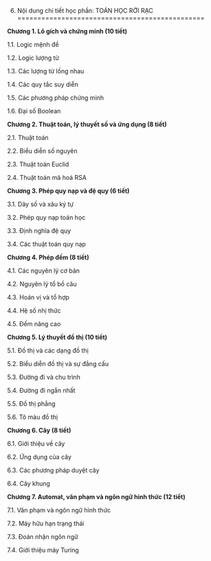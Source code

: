 6. Nội dung chi tiết học phần: TOÁN HỌC RỜI RẠC
===============================================

**Chương 1. Lô gích và chứng minh (10 tiết)**

1.1. Logic mệnh đề

1.2. Logic lượng từ

1.3. Các lượng từ lồng nhau

1.4. Các quy tắc suy diễn

1.5. Các phương pháp chứng minh

1.6. Đại số Boolean

**Chương 2. Thuật toán, lý thuyết số và ứng dụng (8 tiết)**

2.1. Thuật toán

2.2. Biểu diễn số nguyên

2.3. Thuật toán Euclid

2.4. Thuật toán mã hoá RSA

**Chương 3. Phép quy nạp và đệ quy (6 tiết)**

3.1. Dãy số và xâu ký tự

3.2. Phép quy nạp toán học

3.3. Định nghĩa đệ quy

3.4. Các thuật toán quy nạp

**Chương 4. Phép đếm (8 tiết)**

4.1. Các nguyên lý cơ bản

4.2. Nguyên lý tổ bồ câu

4.3. Hoán vị và tổ hợp

4.4. Hệ số nhị thức

4.5. Đếm nâng cao

**Chương 5. Lý thuyết đồ thị (10 tiết)**

5.1. Đồ thị và các dạng đồ thị

5.2. Biểu diễn đồ thị và sự đẳng cấu

5.3. Đường đi và chu trình

5.4. Đường đi ngắn nhất

5.5. Đồ thị phẳng

5.6. Tô màu đồ thị

**Chương 6. Cây (8 tiết)**

6.1. Giới thiệu về cây

6.2. Ứng dụng của cây

6.3. Các phương pháp duyệt cây

6.4. Cây khung

**Chương 7. Automat, văn phạm và ngôn ngữ hình thức (12 tiết)**

7.1. Văn phạm và ngôn ngữ hình thức

7.2. Máy hữu hạn trạng thái

7.3. Đoán nhận ngôn ngữ

7.4. Giới thiệu máy Turing

